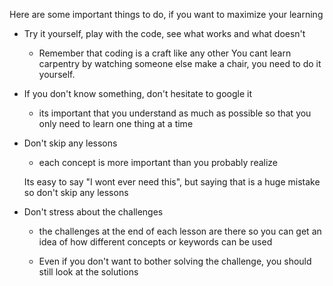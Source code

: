 Here are some important things to do, if you want to maximize your learning

- Try it yourself, play with the code, see what works and what doesn't

  - Remember that coding is a craft like any other
    You cant learn carpentry by watching someone else make a chair, you need
    to do it yourself.

- If you don't know something, don't hesitate to google it

  - its important that you understand as much as possible
    so that you only need to learn one thing at a time

- Don't skip any lessons

  - each concept is more important than you probably realize

  Its easy to say "I wont ever need this", but saying that is a huge mistake
  so don't skip any lessons

- Don't stress about the challenges

  - the challenges at the end of each lesson are there so you can get an idea of how
    different concepts or keywords can be used

  - Even if you don't want to bother solving the challenge, you should still look at the solutions
